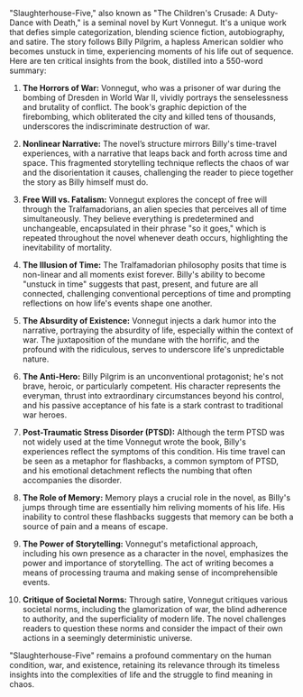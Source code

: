 "Slaughterhouse-Five," also known as "The Children's Crusade: A Duty-Dance with Death," is a seminal novel by Kurt Vonnegut. It's a unique work that defies simple categorization, blending science fiction, autobiography, and satire. The story follows Billy Pilgrim, a hapless American soldier who becomes unstuck in time, experiencing moments of his life out of sequence. Here are ten critical insights from the book, distilled into a 550-word summary:

1. **The Horrors of War:** Vonnegut, who was a prisoner of war during the bombing of Dresden in World War II, vividly portrays the senselessness and brutality of conflict. The book's graphic depiction of the firebombing, which obliterated the city and killed tens of thousands, underscores the indiscriminate destruction of war.

2. **Nonlinear Narrative:** The novel’s structure mirrors Billy's time-travel experiences, with a narrative that leaps back and forth across time and space. This fragmented storytelling technique reflects the chaos of war and the disorientation it causes, challenging the reader to piece together the story as Billy himself must do.

3. **Free Will vs. Fatalism:** Vonnegut explores the concept of free will through the Tralfamadorians, an alien species that perceives all of time simultaneously. They believe everything is predetermined and unchangeable, encapsulated in their phrase "so it goes," which is repeated throughout the novel whenever death occurs, highlighting the inevitability of mortality.

4. **The Illusion of Time:** The Tralfamadorian philosophy posits that time is non-linear and all moments exist forever. Billy's ability to become "unstuck in time" suggests that past, present, and future are all connected, challenging conventional perceptions of time and prompting reflections on how life's events shape one another.

5. **The Absurdity of Existence:** Vonnegut injects a dark humor into the narrative, portraying the absurdity of life, especially within the context of war. The juxtaposition of the mundane with the horrific, and the profound with the ridiculous, serves to underscore life's unpredictable nature.

6. **The Anti-Hero:** Billy Pilgrim is an unconventional protagonist; he's not brave, heroic, or particularly competent. His character represents the everyman, thrust into extraordinary circumstances beyond his control, and his passive acceptance of his fate is a stark contrast to traditional war heroes.

7. **Post-Traumatic Stress Disorder (PTSD):** Although the term PTSD was not widely used at the time Vonnegut wrote the book, Billy's experiences reflect the symptoms of this condition. His time travel can be seen as a metaphor for flashbacks, a common symptom of PTSD, and his emotional detachment reflects the numbing that often accompanies the disorder.

8. **The Role of Memory:** Memory plays a crucial role in the novel, as Billy's jumps through time are essentially him reliving moments of his life. His inability to control these flashbacks suggests that memory can be both a source of pain and a means of escape.

9. **The Power of Storytelling:** Vonnegut's metafictional approach, including his own presence as a character in the novel, emphasizes the power and importance of storytelling. The act of writing becomes a means of processing trauma and making sense of incomprehensible events.

10. **Critique of Societal Norms:** Through satire, Vonnegut critiques various societal norms, including the glamorization of war, the blind adherence to authority, and the superficiality of modern life. The novel challenges readers to question these norms and consider the impact of their own actions in a seemingly deterministic universe.

"Slaughterhouse-Five" remains a profound commentary on the human condition, war, and existence, retaining its relevance through its timeless insights into the complexities of life and the struggle to find meaning in chaos.